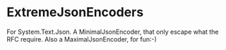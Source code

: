 # ExtremeJsonEncoders
For System.Text.Json. A MinimalJsonEncoder, that only escape what the RFC require. Also a MaximalJsonEncoder, for fun:-)
